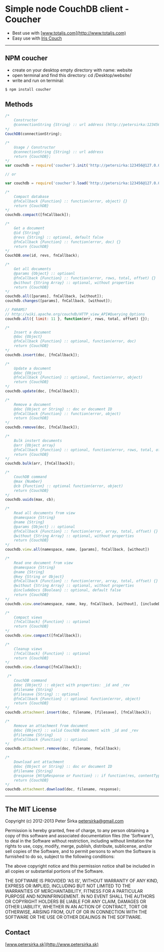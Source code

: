 Simple node CouchDB client - Coucher
====================================

- Best use with [www.totaljs.com](http://www.totaljs.com)
- Easy use with [Iris Couch](http://www.iriscouch.com)

***

## NPM coucher

- create on your desktop empty directory with name: website
- open terminal and find this directory: cd /Desktop/website/
- write and run on terminal:

```text
$ npm install coucher
```

## Methods

```js
/*
    Constructor
    @connectionString {String} :: url address (http://petersirka:123456@127.0.0.1:5984/yourdatabase/)
*/
CouchDB(connectionString);

/*
    Usage / Constructor
    @connectionString {String} :: url address
    return {CouchDB};
*/
var couchdb = require('coucher').init('http://petersirka:123456@127.0.0.1:5984/eshop/');

// or

var couchdb = require('coucher').load('http://petersirka:123456@127.0.0.1:5984/eshop/');

/*
	Compact database
    @fnCallback {Function} :: function(error, object) {}
    return {CouchDB}
*/
couchdb.compact([fnCallback]);

/*
	Get a document
    @id {String}
    @revs {String} :: optional, default false
    @fnCallback {Function} :: function(error, doc) {}
    return {CouchDB}
*/
CouchDB.one(id, revs, fnCallback);

/*
	Get all documents
    @params {Object} :: optioanl
    @fnCallback {Function} :: function(error, rows, total, offset) {}
	@without {String Array} :: optional, without properties
    return {CouchDB}
*/
couchdb.all([params], fnCallback, [without]);
couchdb.changes([params], fnCallback, [without]);

// PARAMS?
// http://wiki.apache.org/couchdb/HTTP_view_API#Querying_Options
couchdb.all({ limit: 11 }, function(err, rows, total, offset) {});

/*
	Insert a document
	@doc {Object}
	@fnCallback {Function} :: optional, function(error, doc)
	return {CouchDB}
*/
couchdb.insert(doc, [fnCallback]);

/*
	Update a document
	@doc {Object}
	@fnCallback {Function} :: optional, function(error, object)
	return {CouchDB}
*/
couchdb.update(doc, [fnCallback]);

/*
	Remove a document
	@doc {Object or String} :: doc or document ID
	@fnCallback {Function} :: function(error, object)
	return {CouchDB}
*/
couchdb.remove(doc, [fnCallback]);

/*
	Bulk instert documents
	@arr {Object array}
	@fnCallback {Function} :: optional, function(error, rows, total, offset)
	return {CouchDB}
*/
couchdb.bulk(arr, [fnCallback]);

/*
    CouchDB command
    @max {Number}
    @cb {Function} :: optional function(error, object)
    return {CouchDB}
*/
couchdb.uuids(max, cb);

/*
	Read all documents from view
	@namespace {String}
	@name {String}
	@params {Object} :: optional
	@fnCallback {Function} :: function(error, array, total, offset) {}
	@without {String Array} :: optional, without properties
	return {CouchDB}
*/
couchdb.view.all(namespace, name, [params], fnCallback, [without])

/*
	Read one document from view
	@namespace {String}
	@name {String}
	@key {String or Object}
	@fnCallback {Function} :: function(error, array, total, offset) {}
	@without {String Array} :: optional, without properties
	@includeDocs {Boolean} :: optional, default false
	return {CouchDB}
*/
couchdb.view.one(namespace, name, key, fnCallback, [without], [includeDocs]);

/*
	Compact views
	[fnCallback] {Function} :: optional
	return {CouchDB}
*/
couchdb.view.compact([fnCallback]);

/*
	Cleanup views
	[fnCallback] {Function} :: optional
	return {CouchDB}
*/
couchdb.view.cleanup([fnCallback]);

 /*
	CouchDB command
	@doc {Object} :: object with properties: _id and _rev
	@filename {String}
	@filesave {String} :: optional
	@fnCallback {Function} :: optional function(error, object)
	return {CouchDB}
*/
couchdb.attachment.insert(doc, filename, [filesave], [fnCallback]);

/*
	Remove an attachment from document
	@doc {Object} :: valid CouchDB document with _id and _rev
	@filename {String}
	@fnCallback {Function} :: optional
*/
couchdb.attachment.remove(doc, filename, fnCallback);

/*
	Download ant attachment
	@doc {Object or String} :: doc or document ID
	@filename {String}
	@response {HttpResponse or Function} :: if function(res, contentType)
	return {CouchDB}
*/
couchdb.attachment.download(doc, filename, response);

```

***

## The MIT License

Copyright (c) 2012-2013 Peter Širka <petersirka@gmail.com>

Permission is hereby granted, free of charge, to any person obtaining a copy of this software and associated documentation files (the 'Software'), to deal in the Software without restriction, including without limitation the rights to use, copy, modify, merge, publish, distribute, sublicense, and/or sell copies of the Software, and to permit persons to whom the Software is furnished to do so, subject to the following conditions:

The above copyright notice and this permission notice shall be included in all copies or substantial portions of the Software.

THE SOFTWARE IS PROVIDED 'AS IS', WITHOUT WARRANTY OF ANY KIND, EXPRESS OR IMPLIED, INCLUDING BUT NOT LIMITED TO THE WARRANTIES OF MERCHANTABILITY, FITNESS FOR A PARTICULAR PURPOSE AND NONINFRINGEMENT. IN NO EVENT SHALL THE AUTHORS OR COPYRIGHT HOLDERS BE LIABLE FOR ANY CLAIM, DAMAGES OR OTHER LIABILITY, WHETHER IN AN ACTION OF CONTRACT, TORT OR OTHERWISE, ARISING FROM, OUT OF OR IN CONNECTION WITH THE SOFTWARE OR THE USE OR OTHER DEALINGS IN THE SOFTWARE.

## Contact

[www.petersirka.sk](http://www.petersirka.sk)
